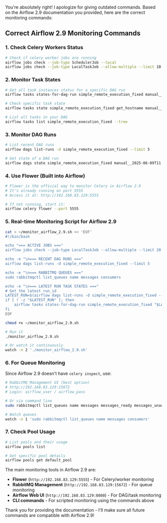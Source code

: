 You're absolutely right! I apologize for giving outdated commands. Based on the Airflow 2.9 documentation you provided, here are the correct monitoring commands:

## Correct Airflow 2.9 Monitoring Commands

### 1. **Check Celery Workers Status**
```bash
# Check if celery worker jobs are running
airflow jobs check --job-type SchedulerJob --local
airflow jobs check --job-type LocalTaskJob --allow-multiple --limit 10
```

### 2. **Monitor Task States**
```bash
# Get all task instances status for a specific DAG run
airflow tasks states-for-dag-run simple_remote_execution_fixed manual__2025-06-09T11:06:55.178339+00:00

# Check specific task state
airflow tasks state simple_remote_execution_fixed get_hostname manual__2025-06-09T11:06:55.178339+00:00

# List all tasks in your DAG
airflow tasks list simple_remote_execution_fixed --tree
```

### 3. **Monitor DAG Runs**
```bash
# List recent DAG runs
airflow dags list-runs -d simple_remote_execution_fixed --limit 5

# Get state of a DAG run
airflow dags state simple_remote_execution_fixed manual__2025-06-09T11:06:55.178339+00:00
```

### 4. **Use Flower (Built into Airflow)**
```bash
# Flower is the official way to monitor Celery in Airflow 2.9
# It's already running on port 5555
# Access it at: http://192.168.83.129:5555

# If not running, start it:
airflow celery flower --port 5555
```

### 5. **Real-time Monitoring Script for Airflow 2.9**
```bash
cat > ~/monitor_airflow_2.9.sh << 'EOF'
#!/bin/bash

echo "=== ACTIVE JOBS ==="
airflow jobs check --job-type LocalTaskJob --allow-multiple --limit 20

echo -e "\n=== RECENT DAG RUNS ==="
airflow dags list-runs -d simple_remote_execution_fixed --limit 5

echo -e "\n=== RABBITMQ QUEUES ==="
sudo rabbitmqctl list_queues name messages consumers

echo -e "\n=== LATEST RUN TASK STATES ==="
# Get the latest run_id
LATEST_RUN=$(airflow dags list-runs -d simple_remote_execution_fixed --limit 1 -o plain | tail -n 1 | awk '{print $3}')
if [ ! -z "$LATEST_RUN" ]; then
    airflow tasks states-for-dag-run simple_remote_execution_fixed "$LATEST_RUN"
fi
EOF

chmod +x ~/monitor_airflow_2.9.sh

# Run it
./monitor_airflow_2.9.sh

# Or watch it continuously
watch -n 2 './monitor_airflow_2.9.sh'
```

### 6. **For Queue Monitoring**
Since Airflow 2.9 doesn't have `celery inspect`, use:

```bash
# RabbitMQ Management UI (best option)
# http://192.168.83.129:15672
# Login: airflow_user / airflow_pass

# Or via command line
sudo rabbitmqctl list_queues name messages messages_ready messages_unacknowledged consumers

# Watch queues
watch -n 1 'sudo rabbitmqctl list_queues name messages consumers'
```

### 7. **Check Pool Usage**
```bash
# List pools and their usage
airflow pools list

# Get specific pool details
airflow pools get default_pool
```

The main monitoring tools in Airflow 2.9 are:
- **Flower** (`http://192.168.83.129:5555`) - For Celery/worker monitoring
- **RabbitMQ Management** (`http://192.168.83.129:15672`) - For queue monitoring  
- **Airflow Web UI** (`http://192.168.83.129:8080`) - For DAG/task monitoring
- **CLI commands** - For scripted monitoring using the commands above

Thank you for providing the documentation - I'll make sure all future commands are compatible with Airflow 2.9!
